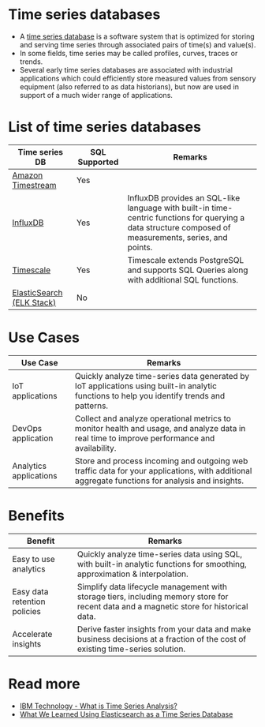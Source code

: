 # Time series databases
- A [time series database](https://en.wikipedia.org/wiki/Time_series_database) is a software system that is optimized for storing and serving time series through associated pairs of time(s) and value(s).
- In some fields, time series may be called profiles, curves, traces or trends.
- Several early time series databases are associated with industrial applications which could efficiently store measured values from sensory equipment (also referred to as data historians), but now are used in support of a much wider range of applications.

# List of time series databases

| Time series DB                                                                  | SQL Supported | Remarks                                                                                                                                                 |
|---------------------------------------------------------------------------------|---------------|---------------------------------------------------------------------------------------------------------------------------------------------------------|
| [Amazon Timestream](https://github.com/Anshul619/AWS-Services/tree/main/1_Databases/AmazonTimestream.md) | Yes           |                                                                                                                                                         |
| [InfluxDB](InfluxDB.md)                                                         | Yes           | InfluxDB provides an SQL-like language with built-in time-centric functions for querying a data structure composed of measurements, series, and points. |
| [Timescale](Timescale.md)                                                       | Yes           | Timescale extends PostgreSQL and supports SQL Queries along with additional SQL functions.                                                              |
| [ElasticSearch (ELK Stack)](../../../DevOps-SRE/3_Observability/ELK.md)          | No            |                                                                                                                                                         |

# Use Cases

| Use Case               | Remarks                                                                                                                                        |
|------------------------|------------------------------------------------------------------------------------------------------------------------------------------------|
| IoT applications       | Quickly analyze time-series data generated by IoT applications using built-in analytic functions to help you identify trends and patterns.     |
| DevOps application     | Collect and analyze operational metrics to monitor health and usage, and analyze data in real time to improve performance and availability.    |
| Analytics applications | Store and process incoming and outgoing web traffic data for your applications, with additional aggregate functions for analysis and insights. |

# Benefits

| Benefit                      | Remarks                                                                                                                                 |
|------------------------------|-----------------------------------------------------------------------------------------------------------------------------------------|
| Easy to use analytics        | Quickly analyze time-series data using SQL, with built-in analytic functions for smoothing, approximation & interpolation.              |
| Easy data retention policies | Simplify data lifecycle management with storage tiers, including memory store for recent data and a magnetic store for historical data. |
| Accelerate insights          | Derive faster insights from your data and make business decisions at a fraction of the cost of existing time-series solution.           |

# Read more
- [IBM Technology - What is Time Series Analysis?](https://www.youtube.com/watch?v=GE3JOFwTWVM)
- [What We Learned Using Elasticsearch as a Time Series Database](https://medium.com/thousandeyes-engineering/what-we-learned-using-elasticsearch-as-a-time-series-database-bdbde38cdb64)